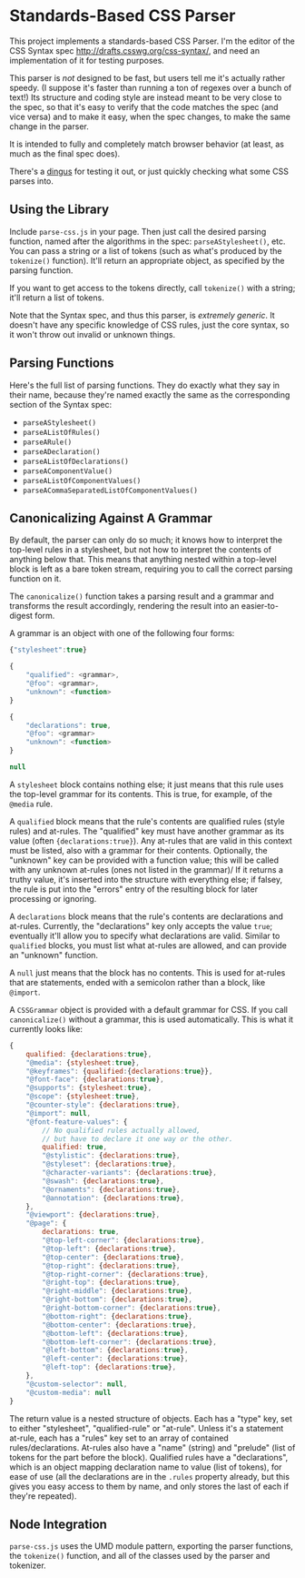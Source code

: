 Standards-Based CSS Parser
==========================

This project implements a standards-based CSS Parser.
I'm the editor of the CSS Syntax spec <http://drafts.csswg.org/css-syntax/>,
and need an implementation of it for testing purposes.

This parser is *not* designed to be fast,
but users tell me it's actually rather speedy.
(I suppose it's faster than running a ton of regexes over a bunch of text!)
Its structure and coding style are instead meant to be very close to the spec,
so that it's easy to verify that the code matches the spec
(and vice versa)
and to make it easy,
when the spec changes,
to make the same change in the parser.

It is intended to fully and completely match browser behavior
(at least, as much as the final spec does).

There's a [dingus](https://tabatkins.github.io/parse-css/example.html) for testing it out,
or just quickly checking what some CSS parses into.

Using the Library
-----------------

Include `parse-css.js` in your page.
Then just call the desired parsing function,
named after the algorithms in the spec:
`parseAStylesheet()`, etc.
You can pass a string
or a list of tokens
(such as what's produced by the `tokenize()` function).
It'll return an appropriate object,
as specified by the parsing function.

If you want to get access to the tokens directly,
call `tokenize()` with a string;
it'll return a list of tokens.

Note that the Syntax spec,
and thus this parser,
is *extremely generic*.
It doesn't have any specific knowledge of CSS rules,
just the core syntax,
so it won't throw out invalid or unknown things.

Parsing Functions
-----------------

Here's the full list of parsing functions.
They do exactly what they say in their name,
because they're named exactly the same as the corresponding section of the Syntax spec:

* `parseAStylesheet()`
* `parseAListOfRules()`
* `parseARule()`
* `parseADeclaration()`
* `parseAListOfDeclarations()`
* `parseAComponentValue()`
* `parseAListOfComponentValues()`
* `parseACommaSeparatedListOfComponentValues()`

Canonicalizing Against A Grammar
--------------------------------

By default, the parser can only do so much;
it knows how to interpret the top-level rules in a stylesheet,
but not how to interpret the contents of anything below that.
This means that anything nested within a top-level block is left as a bare token stream,
requiring you to call the correct parsing function on it.

The `canonicalize()` function takes a parsing result and a grammar
and transforms the result accordingly,
rendering the result into an easier-to-digest form.

A grammar is an object with one of the following four forms:

```js
{"stylesheet":true}
```

```js
{
	"qualified": <grammar>,
	"@foo": <grammar>,
	"unknown": <function>
}
```

```js
{
	"declarations": true,
	"@foo": <grammar>
	"unknown": <function>
}
```

```js
null
```

A `stylesheet` block contains nothing else;
it just means that this rule uses the top-level grammar for its contents.
This is true, for example, of the `@media` rule.

A `qualified` block means that the rule's contents are qualified rules (style rules) and at-rules.
The "qualified" key must have another grammar as its value (often `{declarations:true}`).
Any at-rules that are valid in this context must be listed,
also with a grammar for their contents.
Optionally, the "unknown" key can be provided with a function value;
this will be called with any unknown at-rules (ones not listed in the grammar)/
If it returns a truthy value, it's inserted into the structure with everything else;
if falsey, the rule is put into the "errors" entry of the resulting block for later processing or ignoring.

A `declarations` block means that the rule's contents are declarations and at-rules.
Currently, the "declarations" key only accepts the value `true`;
eventually it'll allow you to specify what declarations are valid.
Similar to `qualified` blocks,
you must list what at-rules are allowed,
and can provide an "unknown" function.

A `null` just means that the block has no contents.
This is used for at-rules that are statements,
ended with a semicolon rather than a block,
like `@import`.

A `CSSGrammar` object is provided with a default grammar for CSS.
If you call `canonicalize()` without a grammar,
this is used automatically.
This is what it currently looks like:

```js
{
	qualified: {declarations:true},
	"@media": {stylesheet:true},
	"@keyframes": {qualified:{declarations:true}},
	"@font-face": {declarations:true},
	"@supports": {stylesheet:true},
	"@scope": {stylesheet:true},
	"@counter-style": {declarations:true},
	"@import": null,
	"@font-feature-values": {
		// No qualified rules actually allowed,
		// but have to declare it one way or the other.
		qualified: true,
		"@stylistic": {declarations:true},
		"@styleset": {declarations:true},
		"@character-variants": {declarations:true},
		"@swash": {declarations:true},
		"@ornaments": {declarations:true},
		"@annotation": {declarations:true},
	},
	"@viewport": {declarations:true},
	"@page": {
		declarations: true,
		"@top-left-corner": {declarations:true},
		"@top-left": {declarations:true},
		"@top-center": {declarations:true},
		"@top-right": {declarations:true},
		"@top-right-corner": {declarations:true},
		"@right-top": {declarations:true},
		"@right-middle": {declarations:true},
		"@right-bottom": {declarations:true},
		"@right-bottom-corner": {declarations:true},
		"@bottom-right": {declarations:true},
		"@bottom-center": {declarations:true},
		"@bottom-left": {declarations:true},
		"@bottom-left-corner": {declarations:true},
		"@left-bottom": {declarations:true},
		"@left-center": {declarations:true},
		"@left-top": {declarations:true},
	},
	"@custom-selector": null,
	"@custom-media": null
}
```

The return value is a nested structure of objects.
Each has a "type" key, set to either "stylesheet", "qualified-rule" or "at-rule".
Unless it's a statement at-rule,
each has a "rules" key set to an array of contained rules/declarations.
At-rules also have a "name" (string) and "prelude" (list of tokens for the part before the block).
Qualified rules have a "declarations",
which is an object mapping declaration name to value (list of tokens),
for ease of use
(all the declarations are in the `.rules` property already,
but this gives you easy access to them by name,
and only stores the last of each if they're repeated).

Node Integration
----------------

`parse-css.js` uses the UMD module pattern,
exporting the parser functions, the `tokenize()` function,
and all of the classes used by the parser and tokenizer.
